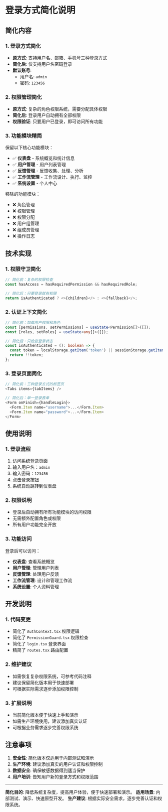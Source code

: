 # 登录方式简化说明

## 简化内容

### 1. 登录方式简化
- **原方式**: 支持用户名、邮箱、手机号三种登录方式
- **简化后**: 仅支持用户名密码登录
- **默认账号**: 
  - 用户名: `admin`
  - 密码: `123456`

### 2. 权限管理简化
- **原方式**: 复杂的角色权限系统，需要分配具体权限
- **简化后**: 登录用户自动拥有全部权限
- **权限验证**: 只要用户已登录，即可访问所有功能

### 3. 功能模块精简
保留以下核心功能模块：
- ✅ **仪表盘** - 系统概览和统计信息
- ✅ **用户管理** - 用户列表管理
- ✅ **反馈管理** - 反馈收集、处理、分析
- ✅ **工作流管理** - 工作流设计、执行、监控
- ✅ **系统设置** - 个人中心

移除的功能模块：
- ❌ 角色管理
- ❌ 权限管理
- ❌ 权限分配
- ❌ 用户组管理
- ❌ 组成员管理
- ❌ 操作日志

## 技术实现

### 1. 权限守卫简化
```typescript
// 简化前：复杂的权限检查
const hasAccess = hasRequiredPermission && hasRequiredRole;

// 简化后：只要登录就有权限
return isAuthenticated ? <>{children}</> : <>{fallback}</>;
```

### 2. 认证上下文简化
```typescript
// 简化前：加载用户权限和角色
const [permissions, setPermissions] = useState<Permission[]>([]);
const [roles, setRoles] = useState<any[]>([]);

// 简化后：只检查登录状态
const isAuthenticated = (): boolean => {
  const token = localStorage.getItem('token') || sessionStorage.getItem('token');
  return !!token;
};
```

### 3. 登录页面简化
```typescript
// 简化前：三种登录方式的标签页
<Tabs items={tabItems} />

// 简化后：单一登录表单
<Form onFinish={handleLogin}>
  <Form.Item name="username">...</Form.Item>
  <Form.Item name="password">...</Form.Item>
</Form>
```

## 使用说明

### 1. 登录流程
1. 访问系统登录页面
2. 输入用户名：`admin`
3. 输入密码：`123456`
4. 点击登录按钮
5. 系统自动跳转到仪表盘

### 2. 权限说明
- 登录后自动拥有所有功能模块的访问权限
- 无需额外配置角色或权限
- 所有用户功能完全开放

### 3. 功能访问
登录后可以访问：
- **仪表盘**: 查看系统概览
- **用户管理**: 管理用户列表
- **反馈管理**: 处理用户反馈
- **工作流管理**: 设计和管理工作流
- **系统设置**: 个人资料管理

## 开发说明

### 1. 代码变更
- 简化了 `AuthContext.tsx` 权限逻辑
- 简化了 `PermissionGuard.tsx` 权限检查
- 简化了 `login.tsx` 登录界面
- 精简了 `routes.tsx` 路由配置

### 2. 维护建议
- 如需恢复复杂权限系统，可参考代码注释
- 建议保留简化版本用于快速部署
- 可根据实际需求逐步添加权限控制

### 3. 扩展说明
- 当前简化版本便于快速上手和演示
- 如需生产环境使用，建议添加真实认证
- 可根据业务需求逐步完善权限系统

## 注意事项

1. **安全性**: 简化版本仅适用于内部测试和演示
2. **生产环境**: 建议添加真实的用户认证和权限控制
3. **数据安全**: 确保敏感数据得到适当保护
4. **用户培训**: 告知用户新的登录方式和权限范围

---

**简化目的**: 降低系统复杂度，提高用户体验，便于快速部署和演示。
**适用场景**: 内部测试、演示、快速原型开发。
**生产建议**: 根据实际安全需求，逐步完善认证和权限系统。
